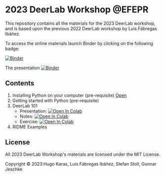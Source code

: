 # 2023 DeerLab Workshop @EFEPR

This repository contains all the materials for the 2023 DeerLab workshop, and is based upon the previous 2022 DeerLab workshop by Luis Fábregas Ibáñez.

To access the online materials launch Binder by clicking on the following badge: 

[![Binder](https://mybinder.org/badge_logo.svg)](https://mybinder.org/v2/gh/HKaras/DeerLabWorkshop2023/main)

The presentation
[![Binder](https://mybinder.org/badge_logo.svg)](https://mybinder.org/v2/gh/HKaras/DeerLabWorkshop2023/main?filepath=notebooks/presentation.ipynb)

## Contents
1. Installing Python on your computer (pre-requisite) [Open](https://github.com/HKaras/DeerLabWorkshop2023/blob/main/notebooks/00-Installing-Python.md)
2. Getting started with Python (pre-requisite) 
3. DeerLab 101
     - Presentation:   [![Open In Colab](https://colab.research.google.com/assets/colab-badge.svg)](https://colab.research.google.com/github/JeschkeLab/DeerLabWorkshop2023/blob/main/notebooks/presentation.ipynb)
     - Notes:        [![Open In Colab](https://colab.research.google.com/assets/colab-badge.svg)](https://colab.research.google.com/github/JeschkeLab/DeerLabWorkshop2023/blob/main/notebooks/presentation.ipynb)
     - Exercise:      [![Open In Colab](https://colab.research.google.com/assets/colab-badge.svg)](https://colab.research.google.com/github/JeschkeLab/DeerLabWorkshop2023/blob/main/notebooks/presentation.ipynb)
5. RIDME Examples


## License

All 2023 DeerLab Workshop's materials are licensed under the MIT License.

Copyright © 2023:Hugo Karas, Luis Fábregas Ibáñez, Stefan Stoll, Gunnar Jeschke
